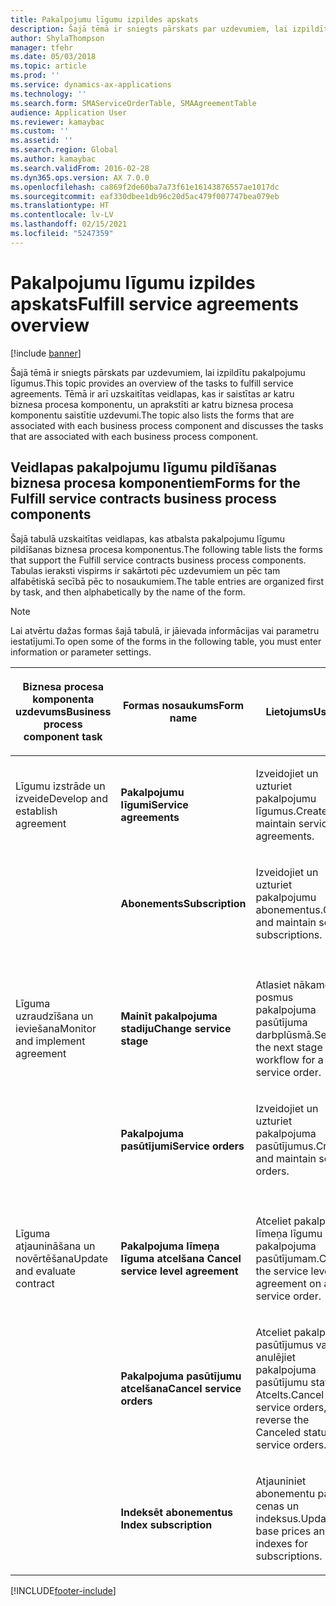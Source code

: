 ```yaml
---
title: Pakalpojumu līgumu izpildes apskats
description: Šajā tēmā ir sniegts pārskats par uzdevumiem, lai izpildītu pakalpojumu līgumus.
author: ShylaThompson
manager: tfehr
ms.date: 05/03/2018
ms.topic: article
ms.prod: ''
ms.service: dynamics-ax-applications
ms.technology: ''
ms.search.form: SMAServiceOrderTable, SMAAgreementTable
audience: Application User
ms.reviewer: kamaybac
ms.custom: ''
ms.assetid: ''
ms.search.region: Global
ms.author: kamaybac
ms.search.validFrom: 2016-02-28
ms.dyn365.ops.version: AX 7.0.0
ms.openlocfilehash: ca869f2de60ba7a73f61e16143876557ae1017dc
ms.sourcegitcommit: eaf330dbee1db96c20d5ac479f007747bea079eb
ms.translationtype: HT
ms.contentlocale: lv-LV
ms.lasthandoff: 02/15/2021
ms.locfileid: "5247359"
---
```

# <a name="fulfill-service-agreements-overview"></a><span data-ttu-id="b3c1a-103">Pakalpojumu līgumu izpildes apskats</span><span class="sxs-lookup"><span data-stu-id="b3c1a-103">Fulfill service agreements overview</span></span> 

[!include [banner](../includes/banner.md)]


<span data-ttu-id="b3c1a-104">Šajā tēmā ir sniegts pārskats par uzdevumiem, lai izpildītu pakalpojumu līgumus.</span><span class="sxs-lookup"><span data-stu-id="b3c1a-104">This topic provides an overview of the tasks to fulfill service agreements.</span></span> <span data-ttu-id="b3c1a-105">Tēmā ir arī uzskaitītas veidlapas, kas ir saistītas ar katru biznesa procesa komponentu, un aprakstīti ar katru biznesa procesa komponentu saistītie uzdevumi.</span><span class="sxs-lookup"><span data-stu-id="b3c1a-105">The topic also lists the forms that are associated with each business process component and discusses the tasks that are associated with each business process component.</span></span>

## <a name="forms-for-the-fulfill-service-contracts-business-process-components"></a><span data-ttu-id="b3c1a-106">Veidlapas pakalpojumu līgumu pildīšanas biznesa procesa komponentiem</span><span class="sxs-lookup"><span data-stu-id="b3c1a-106">Forms for the Fulfill service contracts business process components</span></span>

<span data-ttu-id="b3c1a-107">Šajā tabulā uzskaitītas veidlapas, kas atbalsta pakalpojumu līgumu pildīšanas biznesa procesa komponentus.</span><span class="sxs-lookup"><span data-stu-id="b3c1a-107">The following table lists the forms that support the Fulfill service contracts business process components.</span></span> <span data-ttu-id="b3c1a-108">Tabulas ieraksti vispirms ir sakārtoti pēc uzdevumiem un pēc tam alfabētiskā secībā pēc to nosaukumiem.</span><span class="sxs-lookup"><span data-stu-id="b3c1a-108">The table entries are organized first by task, and then alphabetically by the name of the form.</span></span>


> [!NOTE]
> <P><span data-ttu-id="b3c1a-109">Lai atvērtu dažas formas šajā tabulā, ir jāievada informācijas vai parametru iestatījumi.</span><span class="sxs-lookup"><span data-stu-id="b3c1a-109">To open some of the forms in the following table, you must enter information or parameter settings.</span></span></P>



<table>
<colgroup>
<col style="width: 33%" />
<col style="width: 33%" />
<col style="width: 33%" />
</colgroup>
<thead>
<tr class="header">
<th><p><span data-ttu-id="b3c1a-110">Biznesa procesa komponenta uzdevums</span><span class="sxs-lookup"><span data-stu-id="b3c1a-110">Business process component task</span></span></p></th>
<th><p><span data-ttu-id="b3c1a-111">Formas nosaukums</span><span class="sxs-lookup"><span data-stu-id="b3c1a-111">Form name</span></span></p></th>
<th><p><span data-ttu-id="b3c1a-112">Lietojums</span><span class="sxs-lookup"><span data-stu-id="b3c1a-112">Usage</span></span></p></th>
</tr>
</thead>
<tbody>
<tr class="odd">
<td><p><span data-ttu-id="b3c1a-113">Līgumu izstrāde un izveide</span><span class="sxs-lookup"><span data-stu-id="b3c1a-113">Develop and establish agreement</span></span></p></td>
<td><p><span data-ttu-id="b3c1a-114"><strong>Pakalpojumu līgumi</strong></span><span class="sxs-lookup"><span data-stu-id="b3c1a-114"><strong>Service agreements</strong></span></span></p></td>
<td><p><span data-ttu-id="b3c1a-115">Izveidojiet un uzturiet pakalpojumu līgumus.</span><span class="sxs-lookup"><span data-stu-id="b3c1a-115">Create and maintain service agreements.</span></span></p></td>
</tr>
<tr class="even">
<td><p></p></td>
<td><p><span data-ttu-id="b3c1a-116"><strong>Abonements</strong></span><span class="sxs-lookup"><span data-stu-id="b3c1a-116"><strong>Subscription</strong></span></span></p></td>
<td><p><span data-ttu-id="b3c1a-117">Izveidojiet un uzturiet pakalpojumu abonementus.</span><span class="sxs-lookup"><span data-stu-id="b3c1a-117">Create and maintain service subscriptions.</span></span></p></td>
</tr>
<tr class="odd">
<td><p> </p></td>
<td><p> </p></td>
<td><p> </p></td>
</tr>
<tr class="even">
<td><p><span data-ttu-id="b3c1a-118">Līguma uzraudzīšana un ieviešana</span><span class="sxs-lookup"><span data-stu-id="b3c1a-118">Monitor and implement agreement</span></span></p></td>
<td><p><span data-ttu-id="b3c1a-119"><strong>Mainīt pakalpojuma stadiju</strong></span><span class="sxs-lookup"><span data-stu-id="b3c1a-119"><strong>Change service stage</strong></span></span></p></td>
<td><p><span data-ttu-id="b3c1a-120">Atlasiet nākamos posmus pakalpojuma pasūtījuma darbplūsmā.</span><span class="sxs-lookup"><span data-stu-id="b3c1a-120">Select the next stage in the workflow for a service order.</span></span></p></td>
</tr>
<tr class="odd">
<td><p></p></td>
<td><p><span data-ttu-id="b3c1a-121"><strong>Pakalpojuma pasūtījumi</strong></span><span class="sxs-lookup"><span data-stu-id="b3c1a-121"><strong>Service orders</strong></span></span></p></td>
<td><p><span data-ttu-id="b3c1a-122">Izveidojiet un uzturiet pakalpojuma pasūtījumus.</span><span class="sxs-lookup"><span data-stu-id="b3c1a-122">Create and maintain service orders.</span></span></p></td>
</tr>
<tr class="even">
<td><p> </p></td>
<td><p> </p></td>
<td><p> </p></td>
</tr>
<tr class="odd">
<td><p><span data-ttu-id="b3c1a-123">Līguma atjaunināšana un novērtēšana</span><span class="sxs-lookup"><span data-stu-id="b3c1a-123">Update and evaluate contract</span></span></p></td>
<td><p><span data-ttu-id="b3c1a-124"><strong>Pakalpojuma līmeņa līguma atcelšana </strong></span><span class="sxs-lookup"><span data-stu-id="b3c1a-124"><strong>Cancel service level agreement</strong></span></span></p></td>
<td><p><span data-ttu-id="b3c1a-125">Atceliet pakalpojuma līmeņa līgumu pakalpojuma pasūtījumam.</span><span class="sxs-lookup"><span data-stu-id="b3c1a-125">Cancel the service level agreement on a service order.</span></span></p></td>
</tr>
<tr class="even">
<td><p></p></td>
<td><p><span data-ttu-id="b3c1a-126"><strong>Pakalpojuma pasūtījumu atcelšana</strong></span><span class="sxs-lookup"><span data-stu-id="b3c1a-126"><strong>Cancel service orders</strong></span></span></p></td>
<td><p><span data-ttu-id="b3c1a-127">Atceliet pakalpojuma pasūtījumus vai anulējiet pakalpojuma pasūtījumu statusu Atcelts.</span><span class="sxs-lookup"><span data-stu-id="b3c1a-127">Cancel service orders, or reverse the Canceled status of service orders.</span></span></p></td>
</tr>
<tr class="odd">
<td><p></p></td>
<td><p><span data-ttu-id="b3c1a-128"><strong>Indeksēt abonementus </strong></span><span class="sxs-lookup"><span data-stu-id="b3c1a-128"><strong>Index subscription</strong></span></span></p></td>
<td><p><span data-ttu-id="b3c1a-129">Atjauniniet abonementu pamata cenas un indeksus.</span><span class="sxs-lookup"><span data-stu-id="b3c1a-129">Update the base prices and indexes for subscriptions.</span></span></p></td>
</tr>
</tbody>
</table>

  




[!INCLUDE[footer-include](../../includes/footer-banner.md)]